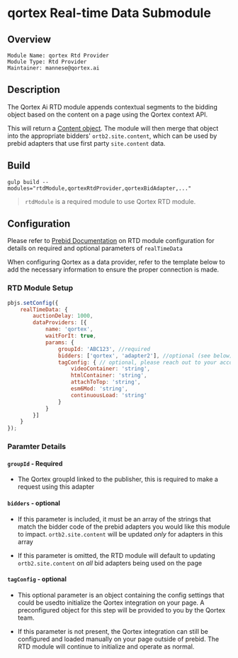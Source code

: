 # qortex Real-time Data Submodule

## Overview

```
Module Name: qortex Rtd Provider
Module Type: Rtd Provider
Maintainer: mannese@qortex.ai
```

## Description

The Qortex Ai RTD module appends contextual segments to the bidding object based on the content on a page using the Qortex context API.

This will return a [Content object](https://www.iab.com/wp-content/uploads/2016/03/OpenRTB-API-Specification-Version-2-5-FINAL.pdf#page=26). The module will then merge that object into the appropriate bidders' `ortb2.site.content`, which can be used by prebid adapters that use first party `site.content` data.

## Build
```
gulp build --modules="rtdModule,qortexRtdProvider,qortexBidAdapter,..."  
```

> `rtdModule` is a required module to use Qortex RTD module.

## Configuration

Please refer to [Prebid Documentation](https://docs.prebid.org/dev-docs/publisher-api-reference/setConfig.html#setConfig-realTimeData) on RTD module configuration for details on required and optional parameters of `realTimeData`

When configuring Qortex as a data provider, refer to the template below to add the necessary information to ensure the proper connection is made.  

### RTD Module Setup

```javascript
pbjs.setConfig({
    realTimeData: {
        auctionDelay: 1000,
        dataProviders: [{
            name: 'qortex',
            waitForIt: true,
            params: {
                groupId: 'ABC123', //required
                bidders: ['qortex', 'adapter2'], //optional (see below)
                tagConfig: { // optional, please reach out to your account manager for configuration reccommendation
                    videoContainer: 'string',
                    htmlContainer: 'string',
                    attachToTop: 'string',
                    esm6Mod: 'string',
                    continuousLoad: 'string'
                }
            }
        }]
    }
});
```

### Paramter Details

#### `groupId` - Required
- The Qortex groupId linked to the publisher, this is required to make a request using this adapter

#### `bidders` - optional
- If this parameter is included, it must be an array of the strings that match the bidder code of the prebid adapters you would like this module to impact. `ortb2.site.content` will be updated *only* for adapters in this array

- If this parameter is omitted, the RTD module will default to updating  `ortb2.site.content` on *all* bid adapters being used on the page

#### `tagConfig` - optional
- This optional parameter is an object containing the config settings that could be usedto initialize the Qortex integration on your page. A preconfigured object for this step will be provided to you by the Qortex team.

- If this parameter is not present, the Qortex integration can still be configured and loaded manually on your page outside of prebid. The RTD module will continue to initialize and operate as normal.